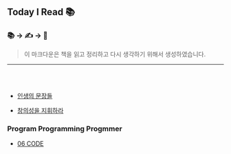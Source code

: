 ##  Today I Read 📚
### 📚 -> ✍️ -> 💭

> 이 마크다운은 책을 읽고 정리하고 다시 생각하기 위해서 생성하였습니다.
___
 
<br>
<br>

- <a href="https://github.com/YuLim2/TIR/tree/master/%EC%9D%B8%EC%83%9D%EC%9D%98%20%EB%AC%B8%EC%9E%A5%EB%93%A4"> 인생의 문장들 </a>

- <a href="https://github.com/YuLim2/TIR/tree/master/%EC%B0%BD%EC%9D%98%EC%84%B1%EC%9D%84%20%EC%A7%80%ED%9C%98%ED%95%98%EB%9D%BC">창의성을 지휘하라</a>

### Program Programming Progmmer

- <a href="https://github.com/YuLim2/TIR/tree/master/06%20CODE">06 CODE</a>
